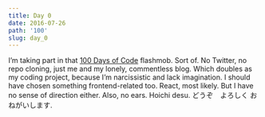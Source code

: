 ```yaml
---
title: Day 0
date: 2016-07-26
path: '100'
slug: day_0
---
```


I’m taking part in that [100 Days of Code](https://medium.freecodecamp.com/join-the-100daysofcode-556ddb4579e4#.pht91268n) flashmob. Sort of. No Twitter, no repo cloning, just me and my lonely, commentless blog. Which doubles as my coding project, because I’m narcissistic and lack imagination. I should have chosen something frontend-related too. React, most likely. But I have no sense of direction either. Also, no ears. Hoichi desu. どうぞ　よろしく おねがいします.